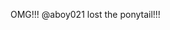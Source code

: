<!--
id: 168030841
link: http://kevinisom.info/post/168030841/omg-aboy021-lost-the-ponytail
slug: omg-aboy021-lost-the-ponytail
date: Fri Aug 21 2009 20:21:50 GMT+1200 (NZST)
raw: {"blog_name":"kevinisom","id":168030841,"post_url":"http://kevinisom.info/post/168030841/omg-aboy021-lost-the-ponytail","slug":"omg-aboy021-lost-the-ponytail","type":"text","date":"2009-08-21 08:21:50 GMT","timestamp":1250842910,"state":"published","format":"html","reblog_key":"v1Q54LNt","tags":[],"short_url":"http://tmblr.co/Zw68YyA0-9v","highlighted":[],"feed_item":"http://twitter.com/kev_nz/statuses/3443773170","from_feed_id":"650289","note_count":0,"title":null,"body":"<p>OMG!!! @aboy021 lost the ponytail!!!</p>"}
publish: 2009-08-021
tags: 
title: null
-->


OMG!!! @aboy021 lost the ponytail!!!


